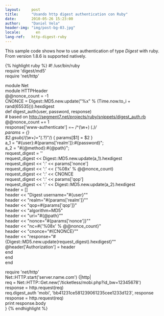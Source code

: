 ```yaml
---
layout:     post
title:      "Usando http digest authentication con Ruby"
date:       2010-05-26 15:23:00
author:     "Daniel Vela"
header-img: "img/post-bg-03.jpg"
locale:       en
lang-ref:   http-digest-ruby
---
```


This sample code shows how to use authentication of type *Digest* with ruby. From version 1.8.6 is supported natively.

{% highlight ruby %}
#! /usr/bin/ruby  
require 'digest/md5'  
require 'net/http'  

module Net  
module HTTPHeader  
@@nonce_count = -1  
CNONCE = Digest::MD5.new.update("%x" % (Time.now.to_i + rand(65535))).hexdigest  
def digest_auth(user, password, response)  
    # based on http://segment7.net/projects/ruby/snippets/digest_auth.rb  
    @@nonce_count += 1  
    response['www-authenticate'] =~ /^(\w+) (.*)/  
    params = {}  
    $2.gsub(/(\w+)="(.*?)"/) { params[$1] = $2 }  
    a_1 = "#{user}:#{params['realm']}:#{password}";  
    a_2 = "#{@method}:#{@path}";  
    request_digest = ''  
    request_digest << Digest::MD5.new.update(a_1).hexdigest  
    request_digest << ':' << params['nonce']  
    request_digest << ':' << ('%08x' % @@nonce_count)  
    request_digest << ':' << CNONCE  
    request_digest << ':' << params['qop']  
    request_digest << ':' << Digest::MD5.new.update(a_2).hexdigest  
    header = []  
    header << "Digest username=\"#{user}\""  
    header << "realm=\"#{params['realm']}\""  
    header << "qop=#{params['qop']}"  
    header << "algorithm=MD5"  
    header << "uri=\"#{@path}\""  
    header << "nonce=\"#{params['nonce']}\""  
    header << "nc=#{'%08x' % @@nonce_count}"  
    header << "cnonce=\"#{CNONCE}\""  
    header << "response=\"#{Digest::MD5.new.update(request_digest).hexdigest}\""  
    @header['Authorization'] = header  
end  
end  
end  

require 'net/http'  
Net::HTTP.start('server.name.com') {|http|  
    req = Net::HTTP::Get.new('/ticketless/mobi.php?id_bw=12345678')  
    response = http.request(req)  
    req.digest_auth 'mobi', 'bb41231ce581239061235cee1233d123', response  
    response = http.request(req)  
    print response.body  
}
{% endhighlight %}
